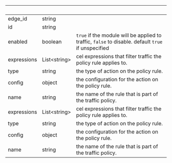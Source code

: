 <!-- Code generated for API Clients. DO NOT EDIT. -->

| &nbsp;      | &nbsp;             | &nbsp;                                                                                             |
| ----------- | ------------------ | -------------------------------------------------------------------------------------------------- |
| edge_id     | string             |                                                                                                    |
| id          | string             |                                                                                                    |
| enabled     | boolean            | `true` if the module will be applied to traffic, `false` to disable. default `true` if unspecified |
| expressions | List&lt;string&gt; | cel expressions that filter traffic the policy rule applies to.                                    |
| type        | string             | the type of action on the policy rule.                                                             |
| config      | object             | the configuration for the action on the policy rule.                                               |
| name        | string             | the name of the rule that is part of the traffic policy.                                           |
| expressions | List&lt;string&gt; | cel expressions that filter traffic the policy rule applies to.                                    |
| type        | string             | the type of action on the policy rule.                                                             |
| config      | object             | the configuration for the action on the policy rule.                                               |
| name        | string             | the name of the rule that is part of the traffic policy.                                           |
